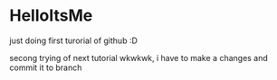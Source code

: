 # HelloItsMe
just doing first turorial of github :D

secong trying of next tutorial wkwkwk, i have to make a changes and commit it to branch
